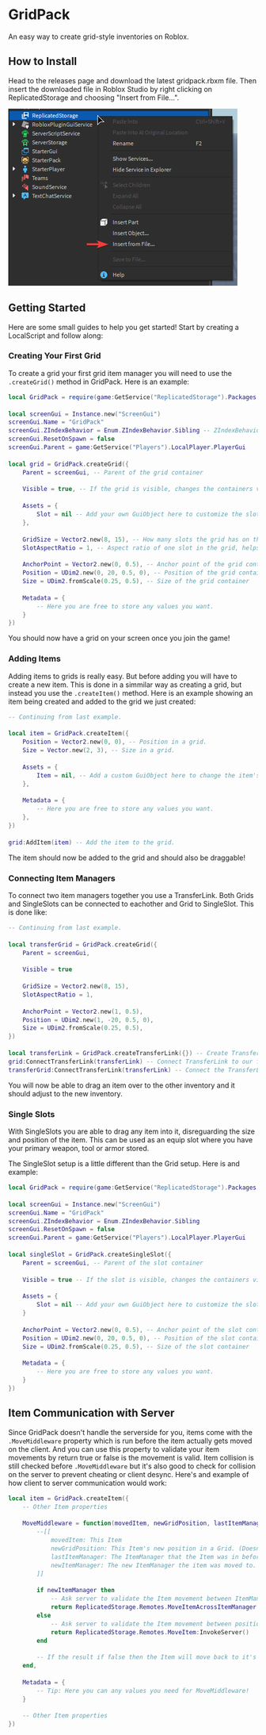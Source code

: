 # GridPack
An easy way to create grid-style inventories on Roblox.

## How to Install
Head to the releases page and download the latest gridpack.rbxm file.
Then insert the downloaded file in Roblox Studio by right clicking on ReplicatedStorage and choosing "Insert from File...".

![InsertFromFile](./readme/InsertFromFile.png)

## Getting Started
Here are some small guides to help you get started!
Start by creating a LocalScript and follow along:

### Creating Your First Grid
To create a grid your first grid item manager you will need to use the `.createGrid()` method in GridPack.
Here is an example:

```lua
local GridPack = require(game:GetService("ReplicatedStorage").Packages.GridPack)

local screenGui = Instance.new("ScreenGui")
screenGui.Name = "GridPack"
screenGui.ZIndexBehavior = Enum.ZIndexBehavior.Sibling -- ZIndexBehavior has to be set to Sibling since CanvasGroups don't work with Global and GridPack heavily relies on CanvasGroups.
screenGui.ResetOnSpawn = false
screenGui.Parent = game:GetService("Players").LocalPlayer.PlayerGui

local grid = GridPack.createGrid({
	Parent = screenGui, -- Parent of the grid container

	Visible = true, -- If the grid is visible, changes the containers visible property. Also disables item interaction on all items inside.

	Assets = {
		Slot = nil -- Add your own GuiObject here to customize the slots in the grid.
	},

	GridSize = Vector2.new(8, 15), -- How many slots the grid has on the X and Y axes.
	SlotAspectRatio = 1, -- Aspect ratio of one slot in the grid, helps with different resolutions if you're using scale instead of offset.

	AnchorPoint = Vector2.new(0, 0.5), -- Anchor point of the grid container
	Position = UDim2.new(0, 20, 0.5, 0), -- Position of the grid container
	Size = UDim2.fromScale(0.25, 0.5), -- Size of the grid container

	Metadata = {
		-- Here you are free to store any values you want.
	}
})
```

You should now have a grid on your screen once you join the game!

### Adding Items
Adding items to grids is really easy. But before adding you will have to create a new item. This is done in a simmilar way as creating a grid, but instead you use the `.createItem()` method.
Here is an example showing an item being created and added to the grid we just created:

```lua
-- Continuing from last example.

local item = GridPack.createItem({
    Position = Vector2.new(0, 0), -- Position in a grid.
    Size = Vector.new(2, 3), -- Size in a grid.

    Assets = {
        Item = nil, -- Add a custom GuiObject here to change the item's gui element.
    },
	
    Metadata = {
        -- Here you are free to store any values you want.
    },
})

grid:AddItem(item) -- Add the item to the grid.
```

The item should now be added to the grid and should also be draggable!

### Connecting Item Managers
To connect two item managers together you use a TransferLink. Both Grids and SingleSlots can be connected to eachother and Grid to SingleSlot.
This is done like:

```lua
-- Continuing from last example.

local transferGrid = GridPack.createGrid({
    Parent = screenGui,

    Visible = true

    GridSize = Vector2.new(8, 15),
    SlotAspectRatio = 1,

    AnchorPoint = Vector2.new(1, 0.5),
    Position = UDim2.new(1, -20, 0.5, 0),
    Size = UDim2.fromScale(0.25, 0.5),
})

local transferLink = GridPack.createTransferLink({}) -- Create TransferLink
grid:ConnectTransferLink(transferLink) -- Connect TransferLink to our first grid.
transferGrid:ConnectTransferLink(transferLink) -- Connect the TransferLink to our new grid.
```

You will now be able to drag an item over to the other inventory and it should adjust to the new inventory.

### Single Slots
With SingleSlots you are able to drag any item into it, disreguarding the size and position of the item. This can be used as an equip slot where you have your primary weapon, tool or armor stored.

The SingleSlot setup is a little different than the Grid setup.
Here is and example:

```lua
local GridPack = require(game:GetService("ReplicatedStorage").Packages.GridPack)

local screenGui = Instance.new("ScreenGui")
screenGui.Name = "GridPack"
screenGui.ZIndexBehavior = Enum.ZIndexBehavior.Sibling
screenGui.ResetOnSpawn = false
screenGui.Parent = game:GetService("Players").LocalPlayer.PlayerGui

local singleSlot = GridPack.createSingleSlot({
    Parent = screenGui, -- Parent of the slot container

    Visible = true -- If the slot is visible, changes the containers visible property. Also disables item interaction on the item inside.

    Assets = {
        Slot = nil -- Add your own GuiObject here to customize the slot.
    }

    AnchorPoint = Vector2.new(0, 0.5), -- Anchor point of the slot container
    Position = UDim2.new(0, 20, 0.5, 0), -- Position of the slot container
    Size = UDim2.fromScale(0.25, 0.5), -- Size of the slot container
	
    Metadata = {
        -- Here you are free to store any values you want.
    }
})
```

## Item Communication with Server
Since GridPack doesn't handle the serverside for you, items come with the `.MoveMiddleware` property which is run before the item actually gets moved on the client.
And you can use this property to validate your item movements by return true or false is the movement is valid.
Item collision is still checked before `.MoveMiddleware` but it's also good to check for collision on the server to prevent cheating or client desync.
Here's and example of how client to server communication would work:

```lua
local item = GridPack.createItem({
    -- Other Item properties

    MoveMiddleware = function(movedItem, newGridPosition, lastItemManager, newItemManager)
        --[[
            movedItem: This Item
            newGridPosition: This Item's new position in a Grid. (Doesn't apply with SingleSlots)
            lastItemManager: The ItemManager that the Item was in before it got moved.
            newItemManager: The new ItemManager the item was moved to. (If there is one)
        ]]

        if newItemManager then
            -- Ask server to validate the Item movement between ItemManagers and return the result to the Item
            return ReplicatedStorage.Remotes.MoveItemAcrossItemManager:InvokeServer()
        else
            -- Ask server to validate the Item movement between positions and return the result to the Item
            return ReplicatedStorage.Remotes.MoveItem:InvokeServer()
        end

        -- If the result if false then the Item will move back to it's last position.
    end,

    Metadata = {
        -- Tip: Here you can any values you need for MoveMiddleware!
    }

    -- Other Item properties
})
```

